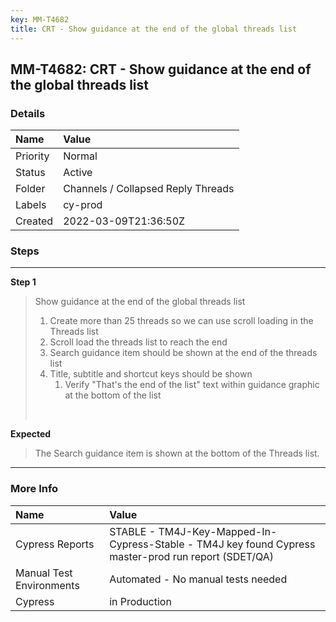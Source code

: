 ```yaml
---
key: MM-T4682
title: CRT - Show guidance at the end of the global threads list
---
```


## MM-T4682: CRT - Show guidance at the end of the global threads list

### Details

| Name     | Value                              |
| :------- | :--------------------------------- |
| Priority | Normal                             |
| Status   | Active                             |
| Folder   | Channels / Collapsed Reply Threads |
| Labels   | cy-prod                            |
| Created  | 2022-03-09T21:36:50Z               |

### Steps

<hr/>

**Step 1**

> <article>Show guidance at the end of the global threads list<ol><li>Create more than 25 threads so we can use scroll loading in the Threads list</li><li>Scroll load the threads list to reach the end</li><li>Search guidance item should be shown at the end of the threads list</li><li>Title, subtitle and shortcut keys should be shown<ol><li>Verify "That's the end of the list" text within guidance graphic at the bottom of the list </li></ol></li></ol><br /></article>

**Expected**

> <article>The Search guidance item is shown at the bottom of the Threads list.</article>

<hr/>

### More Info

| Name                     | Value                                                                                                |
| :----------------------- | :--------------------------------------------------------------------------------------------------- |
| Cypress Reports          | STABLE - TM4J-Key-Mapped-In-Cypress-Stable - TM4J key found Cypress master-prod run report (SDET/QA) |
| Manual Test Environments | Automated - No manual tests needed                                                                   |
| Cypress                  | in Production                                                                                        |
